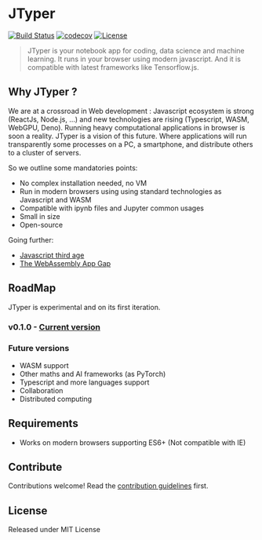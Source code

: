 # JTyper

[![Build Status][action-image]][action-url]
[![codecov][codecov-image]][codecov-url]
[![License][license-image]][license-url]

[action-image]: https://github.com/mikbry/jtyper/workflows/Tests%20and%20Deploy/badge.svg
[action-url]: https://mikbry.github.io/jtyper/
[codecov-image]: https://codecov.io/gh/mikbry/jtyper/branch/master/graph/badge.svg?token=XRq1Tl1KbI
[codecov-url]: https://codecov.io/gh/mikbry/jtyper
[License-url]:https://github.com/mikbry/jtyper/blob/master/LICENSE
[license-image]: https://img.shields.io/github/license/mikbry/jtyper

> JTyper is your notebook app for coding, data science and machine learning. It runs in your browser using modern javascript. And it is compatible with latest frameworks like Tensorflow.js.

## Why JTyper ?

We are at a crossroad in Web development : Javascript ecosystem is strong (ReactJs, Node.js, ...) and new technologies are rising (Typescript, WASM, WebGPU, Deno). Running heavy computational applications in browser is soon a reality. JTyper is a vision of this future. Where applications will run transparently some processes on a PC, a smartphone, and distribute others to a cluster of servers. 

So we outline some mandatories points:
- No complex installation needed, no VM
- Run in modern browsers using using standard technologies as Javascript and WASM
- Compatible with ipynb files and Jupyter common usages
- Small in size
- Open-source

Going further:
- [Javascript third age](https://www.swyx.io/writing/js-third-age/)
- [The WebAssembly App Gap](https://paulbutler.org/2020/the-webassembly-app-gap/)

## RoadMap

JTyper is experimental and on its first iteration.

### v0.1.0 - [Current version](https://github.com/mikbry/jtyper/projects/1)

### Future versions

- WASM support
- Other maths and AI frameworks (as PyTorch)
- Typescript and more languages support
- Collaboration
- Distributed computing

## Requirements
- Works on modern browsers supporting ES6+ (Not compatible with IE)

## Contribute

Contributions welcome! Read the [contribution guidelines](CONTRIBUTING.md) first.


## License

Released under MIT License
